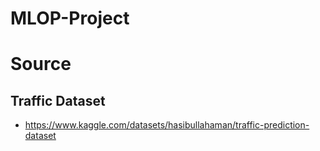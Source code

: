 # MLOP-Project

# Source
## Traffic Dataset
* https://www.kaggle.com/datasets/hasibullahaman/traffic-prediction-dataset
